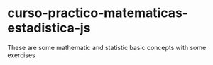 # curso-practico-matematicas-estadistica-js
These are some mathematic and statistic basic concepts with some exercises
